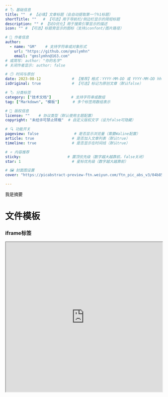 ```yaml
---
# 🏷️ 基础信息
title: ""  # 【必填】文章标题（会自动提取第一个h1标题）
shortTitle: ""   # 【可选】用于导航栏/侧边栏显示的简短标题
description: "" # 【SEO优化】用于搜索引擎显示的描述
icon: "" # 【可选】标题旁显示的图标（支持iconfont/图片路径）

# 👤 作者信息
author: 
  - name: "GM"    # 支持字符串或对象形式
    url: "https://github.com/gmslymhn" 
    email: "gmslymhn@163.com"
# 或简写: author: "你的名字" 
# 关闭作者显示: author: false

# 🕒 时间与原创
date: 2023-08-12              # 【推荐】格式：YYYY-MM-DD 或 YYYY-MM-DD hh:mm:ss
isOriginal: true              # 【可选】标记为原创文章（默认false）

# 🏷️ 分类标签
category: ["技术文档"]         # 支持字符串或数组
tag: ["Markdown", "模板"]      # 多个标签用数组表示

# 📜 版权信息
license: ""    # 协议类型（默认使用主题配置）
copyright: "未经许可禁止转载"  # 自定义版权文字（设为false可隐藏）

# 🔍 功能开关
pageview: false                # 是否显示浏览量（需要Waline配置）
article: true                 # 是否加入文章列表（默认true）
timeline: true                # 是否显示在时间线（默认true）

# ⭐ 内容推荐
sticky:                     # 置顶优先级（数字越大越靠前，false关闭）
star: 1                       # 星标优先级（数字越大越靠前）

# 🖼️ 封面图设置
cover: "https://picabstract-preview-ftn.weiyun.com/ftn_pic_abs_v3/04b85312f3643fea1fb3f414e5418b144210e3d33142dbb7ffd2b1bac1f4e7b80016a153b24598741c3ab381725a4efb?pictype=scale&from=30013&version=3.3.3.3&fname=2024-09-11Jdamk.png&size=1000"  # 文章卡片封面图（建议尺寸：1200×600）

---
```

我是摘要
<!-- more -->

# 文件模板

### iframe标签

<iframe src="https://gmslymhn.github.io/" width="100%" height="480"/>

```
<iframe src="https://gmslymhn.github.io/" width="100%" height="480"/>
```

### video标签

<video width="100%" controls> <source src="https://vercel-lz.tyut.tech/api/lz?fid=iix6U2zbmwqj&pwd=d0q9&isNewd=https://innlab.lanzn.com" type="video/mp4"> 您的浏览器不支持视频播放 </video>

```
<video width="100%" controls> <source src="https://vercel-lz.tyut.tech/api/lz?fid=iix6U2zbmwqj&pwd=d0q9&isNewd=https://innlab.lanzn.com" type="video/mp4"> 您的浏览器不支持视频播放 </video>
```

### MP3标签
<video width="100%" controls> <source src="https://vercel-lz.tyut.tech/api/lz?fid=iOocd33e4n1e&pwd=4kvv&isNewd=https://innlab.lanzn.com" type="video/mp4"> 您的浏览器不支持MP3播放 </video>
```
<video width="100%" controls> <source src="https://vercel-lz.tyut.tech/api/lz?fid=iOocd33e4n1e&pwd=4kvv&isNewd=https://innlab.lanzn.com" type="video/mp4"> 您的浏览器不支持MP3播放 </video>
```

::: important 视频与音频
  video 可以加上 autoplay标签实现自动播放
例如:
```
<video width="100%" controls autoplay> <source src="https://vercel-lz.tyut.tech/api/lz?fid=iOocd33e4n1e&pwd=4kvv&isNewd=https://innlab.lanzn.com" type="video/mp4"> 您的浏览器不支持MP3播放 </video>
```
:::
